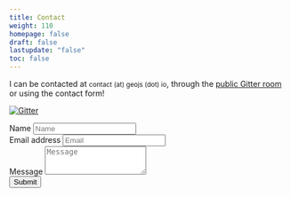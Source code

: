 ```yaml
---
title: Contact
weight: 110
homepage: false
draft: false
lastupdate: "false"
toc: false
---
```


I can be contacted at <small>contact (at) geojs (dot) io</small>, through the [public Gitter room](https://gitter.im/jloh/geojs) or using the contact form!

[![Gitter](https://img.shields.io/gitter/room/jloh/geojs.svg?style=flat-square&logo=gitter-white)](https://gitter.im/jloh/geojs)

<form name="contact" action="thank-you" data-netlify="true">
  <div class="form-group">
    <label for="name">Name</label>
    <input type="text" class="form-control" id="name" placeholder="Name" name="Name">
  </div>
  <div class="form-group">
    <label for="email">Email address</label>
    <input type="email" class="form-control" id="email" placeholder="Email" name="Email">
  </div>
  <div class="form-group">
    <label for="message">Message</label>
    <textarea class="form-control" rows="3" name="Message" id="message" placeholder="Message"></textarea>
  </div>
  <div netlify-recaptcha></div>
  <button type="submit" class="btn btn-default">Submit</button>
</form>
